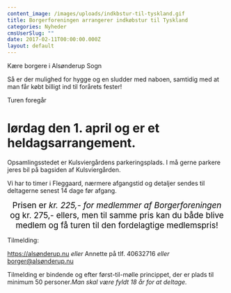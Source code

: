 ```yaml
---
content_image: /images/uploads/indkbstur-til-tyskland.gif
title: Borgerforeningen arrangerer indkøbstur til Tyskland
categories: Nyheder
cmsUserSlug: ""
date: 2017-02-11T00:00:00.000Z
layout: default
---
```


Kære borgere i Alsønderup Sogn

Så er der mulighed for hygge og en sludder med naboen, samtidig
med at man får købt billigt ind til forårets fester!

Turen foregår 

# lørdag den 1. april og er et heldagsarrangement. 

Opsamlingsstedet er Kulsviergårdens parkeringsplads. I må gerne parkere jeres bil på bagsiden af Kulsviergården.

Vi har to timer i Fleggaard, nærmere
afgangstid og detaljer sendes til deltagerne senest 14 dage før afgang.

<p align=center style='text-align:center'><span style='font-size:14.0pt;
color:#070707'>

<p align=center style='text-align:center'><span style='font-size:14.0pt;
color:#070707'>Prisen er <i style='mso-bidi-font-style:normal'>kr. 225,- for
medlemmer af Borgerforeningen</i> og kr. 275,- ellers, men til samme pris kan
du både blive medlem og få turen til den fordelagtige medlemspris! 

Tilmelding:

 https://alsønderup.nu _eller_ Annette på tlf. 40632716 _eller_ borger@alsønderup.nu

 Tilmelding er bindende og efter først-til-mølle princippet, der er plads til minimum 50 personer._Man skal være fyldt 18 år for at deltage._

